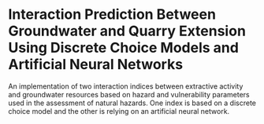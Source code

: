# Interaction Prediction Between Groundwater and Quarry Extension Using Discrete Choice Models and Artificial Neural Networks

An implementation of two interaction indices between extractive activity and groundwater resources based on hazard and vulnerability parameters used in the assessment of natural hazards. One index is based on a discrete choice model and the other is relying on an artificial neural network.
